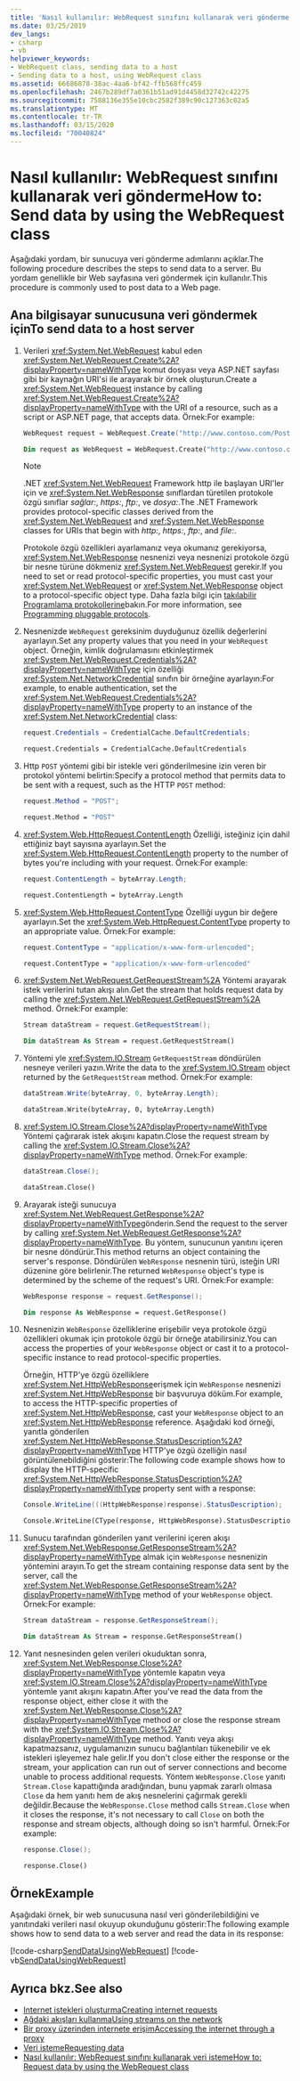 ```yaml
---
title: 'Nasıl kullanılır: WebRequest sınıfını kullanarak veri gönderme'
ms.date: 03/25/2019
dev_langs:
- csharp
- vb
helpviewer_keywords:
- WebRequest class, sending data to a host
- Sending data to a host, using WebRequest class
ms.assetid: 66686878-38ac-4aa6-bf42-ffb568ffc459
ms.openlocfilehash: 2467b289df7a0361b51ad91d4458d32742c42275
ms.sourcegitcommit: 7588136e355e10cbc2582f389c90c127363c02a5
ms.translationtype: MT
ms.contentlocale: tr-TR
ms.lasthandoff: 03/15/2020
ms.locfileid: "70040824"
---
```

# <a name="how-to-send-data-by-using-the-webrequest-class"></a><span data-ttu-id="0d489-102">Nasıl kullanılır: WebRequest sınıfını kullanarak veri gönderme</span><span class="sxs-lookup"><span data-stu-id="0d489-102">How to: Send data by using the WebRequest class</span></span>

<span data-ttu-id="0d489-103">Aşağıdaki yordam, bir sunucuya veri gönderme adımlarını açıklar.</span><span class="sxs-lookup"><span data-stu-id="0d489-103">The following procedure describes the steps to send data to a server.</span></span> <span data-ttu-id="0d489-104">Bu yordam genellikle bir Web sayfasına veri göndermek için kullanılır.</span><span class="sxs-lookup"><span data-stu-id="0d489-104">This procedure is commonly used to post data to a Web page.</span></span>

## <a name="to-send-data-to-a-host-server"></a><span data-ttu-id="0d489-105">Ana bilgisayar sunucusuna veri göndermek için</span><span class="sxs-lookup"><span data-stu-id="0d489-105">To send data to a host server</span></span>

1. <span data-ttu-id="0d489-106">Verileri <xref:System.Net.WebRequest> kabul eden <xref:System.Net.WebRequest.Create%2A?displayProperty=nameWithType> komut dosyası veya ASP.NET sayfası gibi bir kaynağın URI'si ile arayarak bir örnek oluşturun.</span><span class="sxs-lookup"><span data-stu-id="0d489-106">Create a <xref:System.Net.WebRequest> instance by calling <xref:System.Net.WebRequest.Create%2A?displayProperty=nameWithType> with the URI of a resource, such as a script or ASP.NET page, that accepts data.</span></span> <span data-ttu-id="0d489-107">Örnek:</span><span class="sxs-lookup"><span data-stu-id="0d489-107">For example:</span></span>

    ```csharp
    WebRequest request = WebRequest.Create("http://www.contoso.com/PostAccepter.aspx");
    ```

    ```vb
    Dim request as WebRequest = WebRequest.Create("http://www.contoso.com/PostAccepter.aspx")
    ```

    > [!NOTE]
    > <span data-ttu-id="0d489-108">.NET <xref:System.Net.WebRequest> Framework http ile başlayan URI'ler için ve <xref:System.Net.WebResponse> sınıflardan türetilen protokole özgü sınıflar *sağlar:*, *https:*, *ftp:*, ve *dosya:*.</span><span class="sxs-lookup"><span data-stu-id="0d489-108">The .NET Framework provides protocol-specific classes derived from the <xref:System.Net.WebRequest> and <xref:System.Net.WebResponse> classes for URIs that begin with *http:*, *https:*, *ftp:*, and *file:*.</span></span>

    <span data-ttu-id="0d489-109">Protokole özgü özellikleri ayarlamanız veya okumanız gerekiyorsa, <xref:System.Net.WebResponse> nesnenizi veya nesnenizi protokole özgü bir nesne türüne dökmeniz <xref:System.Net.WebRequest> gerekir.</span><span class="sxs-lookup"><span data-stu-id="0d489-109">If you need to set or read protocol-specific properties, you must cast your <xref:System.Net.WebRequest> or <xref:System.Net.WebResponse> object to a protocol-specific object type.</span></span> <span data-ttu-id="0d489-110">Daha fazla bilgi için [takılabilir Programlama protokollerine](programming-pluggable-protocols.md)bakın.</span><span class="sxs-lookup"><span data-stu-id="0d489-110">For more information, see [Programming pluggable protocols](programming-pluggable-protocols.md).</span></span>

2. <span data-ttu-id="0d489-111">Nesnenizde `WebRequest` gereksinim duyduğunuz özellik değerlerini ayarlayın.</span><span class="sxs-lookup"><span data-stu-id="0d489-111">Set any property values that you need in your `WebRequest` object.</span></span> <span data-ttu-id="0d489-112">Örneğin, kimlik doğrulamasını etkinleştirmek <xref:System.Net.WebRequest.Credentials%2A?displayProperty=nameWithType> için özelliği <xref:System.Net.NetworkCredential> sınıfın bir örneğine ayarlayın:</span><span class="sxs-lookup"><span data-stu-id="0d489-112">For example, to enable authentication, set the <xref:System.Net.WebRequest.Credentials%2A?displayProperty=nameWithType> property to an instance of the <xref:System.Net.NetworkCredential> class:</span></span>

    ```csharp
    request.Credentials = CredentialCache.DefaultCredentials;
    ```

    ```vb
    request.Credentials = CredentialCache.DefaultCredentials
    ```

3. <span data-ttu-id="0d489-113">Http `POST` yöntemi gibi bir istekle veri gönderilmesine izin veren bir protokol yöntemi belirtin:</span><span class="sxs-lookup"><span data-stu-id="0d489-113">Specify a protocol method that permits data to be sent with a request, such as the HTTP `POST` method:</span></span>

    ```csharp
    request.Method = "POST";
    ```

    ```vb
    request.Method = "POST"
    ```

4. <span data-ttu-id="0d489-114"><xref:System.Web.HttpRequest.ContentLength> Özelliği, isteğiniz için dahil ettiğiniz bayt sayısına ayarlayın.</span><span class="sxs-lookup"><span data-stu-id="0d489-114">Set the <xref:System.Web.HttpRequest.ContentLength> property to the number of bytes you're including with your request.</span></span> <span data-ttu-id="0d489-115">Örnek:</span><span class="sxs-lookup"><span data-stu-id="0d489-115">For example:</span></span>

    ```csharp
    request.ContentLength = byteArray.Length;
    ```

    ```vb
    request.ContentLength = byteArray.Length
    ```

5. <span data-ttu-id="0d489-116"><xref:System.Web.HttpRequest.ContentType> Özelliği uygun bir değere ayarlayın.</span><span class="sxs-lookup"><span data-stu-id="0d489-116">Set the <xref:System.Web.HttpRequest.ContentType> property to an appropriate value.</span></span> <span data-ttu-id="0d489-117">Örnek:</span><span class="sxs-lookup"><span data-stu-id="0d489-117">For example:</span></span>

    ```csharp
    request.ContentType = "application/x-www-form-urlencoded";
    ```

    ```vb
    request.ContentType = "application/x-www-form-urlencoded"
    ```

6. <span data-ttu-id="0d489-118"><xref:System.Net.WebRequest.GetRequestStream%2A> Yöntemi arayarak istek verilerini tutan akışı alın.</span><span class="sxs-lookup"><span data-stu-id="0d489-118">Get the stream that holds request data by calling the <xref:System.Net.WebRequest.GetRequestStream%2A> method.</span></span> <span data-ttu-id="0d489-119">Örnek:</span><span class="sxs-lookup"><span data-stu-id="0d489-119">For example:</span></span>

    ```csharp
    Stream dataStream = request.GetRequestStream();
    ```

    ```vb
    Dim dataStream As Stream = request.GetRequestStream()
    ```

7. <span data-ttu-id="0d489-120">Yöntemi yle <xref:System.IO.Stream> `GetRequestStream` döndürülen nesneye verileri yazın.</span><span class="sxs-lookup"><span data-stu-id="0d489-120">Write the data to the <xref:System.IO.Stream> object returned by the `GetRequestStream` method.</span></span> <span data-ttu-id="0d489-121">Örnek:</span><span class="sxs-lookup"><span data-stu-id="0d489-121">For example:</span></span>

    ```csharp
    dataStream.Write(byteArray, 0, byteArray.Length);
    ```

    ```vb
    dataStream.Write(byteArray, 0, byteArray.Length)
    ```

8. <span data-ttu-id="0d489-122"><xref:System.IO.Stream.Close%2A?displayProperty=nameWithType> Yöntemi çağırarak istek akışını kapatın.</span><span class="sxs-lookup"><span data-stu-id="0d489-122">Close the request stream by calling the <xref:System.IO.Stream.Close%2A?displayProperty=nameWithType> method.</span></span> <span data-ttu-id="0d489-123">Örnek:</span><span class="sxs-lookup"><span data-stu-id="0d489-123">For example:</span></span>

    ```csharp
    dataStream.Close();
    ```

    ```vb
    dataStream.Close()
    ```

9. <span data-ttu-id="0d489-124">Arayarak isteği sunucuya <xref:System.Net.WebRequest.GetResponse%2A?displayProperty=nameWithType>gönderin.</span><span class="sxs-lookup"><span data-stu-id="0d489-124">Send the request to the server by calling <xref:System.Net.WebRequest.GetResponse%2A?displayProperty=nameWithType>.</span></span> <span data-ttu-id="0d489-125">Bu yöntem, sunucunun yanıtını içeren bir nesne döndürür.</span><span class="sxs-lookup"><span data-stu-id="0d489-125">This method returns an object containing the server's response.</span></span> <span data-ttu-id="0d489-126">Döndürülen `WebResponse` nesnenin türü, isteğin URI düzenine göre belirlenir.</span><span class="sxs-lookup"><span data-stu-id="0d489-126">The returned `WebResponse` object's type is determined by the scheme of the request's URI.</span></span> <span data-ttu-id="0d489-127">Örnek:</span><span class="sxs-lookup"><span data-stu-id="0d489-127">For example:</span></span>

    ```csharp
    WebResponse response = request.GetResponse();
    ```

    ```vb
    Dim response As WebResponse = request.GetResponse()
    ```

10. <span data-ttu-id="0d489-128">Nesnenizin `WebResponse` özelliklerine erişebilir veya protokole özgü özellikleri okumak için protokole özgü bir örneğe atabilirsiniz.</span><span class="sxs-lookup"><span data-stu-id="0d489-128">You can access the properties of your `WebResponse` object or cast it to a protocol-specific instance to read protocol-specific properties.</span></span>

    <span data-ttu-id="0d489-129">Örneğin, HTTP'ye özgü özelliklere <xref:System.Net.HttpWebResponse>erişmek için `WebResponse` nesnenizi <xref:System.Net.HttpWebResponse> bir başvuruya döküm.</span><span class="sxs-lookup"><span data-stu-id="0d489-129">For example, to access the HTTP-specific properties of <xref:System.Net.HttpWebResponse>, cast your `WebResponse` object to an <xref:System.Net.HttpWebResponse> reference.</span></span> <span data-ttu-id="0d489-130">Aşağıdaki kod örneği, yanıtla gönderilen <xref:System.Net.HttpWebResponse.StatusDescription%2A?displayProperty=nameWithType> HTTP'ye özgü özelliğin nasıl görüntülenebildiğini gösterir:</span><span class="sxs-lookup"><span data-stu-id="0d489-130">The following code example shows how to display the HTTP-specific <xref:System.Net.HttpWebResponse.StatusDescription%2A?displayProperty=nameWithType> property sent with a response:</span></span>

    ```csharp
    Console.WriteLine(((HttpWebResponse)response).StatusDescription);
    ```

    ```vb
    Console.WriteLine(CType(response, HttpWebResponse).StatusDescription)
    ```

11. <span data-ttu-id="0d489-131">Sunucu tarafından gönderilen yanıt verilerini içeren akışı <xref:System.Net.WebResponse.GetResponseStream%2A?displayProperty=nameWithType> almak için `WebResponse` nesnenizin yöntemini arayın.</span><span class="sxs-lookup"><span data-stu-id="0d489-131">To get the stream containing response data sent by the server, call the <xref:System.Net.WebResponse.GetResponseStream%2A?displayProperty=nameWithType> method of your `WebResponse` object.</span></span> <span data-ttu-id="0d489-132">Örnek:</span><span class="sxs-lookup"><span data-stu-id="0d489-132">For example:</span></span>

    ```csharp
    Stream dataStream = response.GetResponseStream();
    ```

    ```vb
    Dim dataStream As Stream = response.GetResponseStream()
    ```

12. <span data-ttu-id="0d489-133">Yanıt nesnesinden gelen verileri okuduktan sonra, <xref:System.Net.WebResponse.Close%2A?displayProperty=nameWithType> yöntemle kapatın veya <xref:System.IO.Stream.Close%2A?displayProperty=nameWithType> yöntemle yanıt akışını kapatın.</span><span class="sxs-lookup"><span data-stu-id="0d489-133">After you've read the data from the response object, either close it with the <xref:System.Net.WebResponse.Close%2A?displayProperty=nameWithType> method or close the response stream with the <xref:System.IO.Stream.Close%2A?displayProperty=nameWithType> method.</span></span> <span data-ttu-id="0d489-134">Yanıtı veya akışı kapatmazsanız, uygulamanızın sunucu bağlantıları tükenebilir ve ek istekleri işleyemez hale gelir.</span><span class="sxs-lookup"><span data-stu-id="0d489-134">If you don't close either the response or the stream, your application can run out of server connections and become unable to process additional requests.</span></span> <span data-ttu-id="0d489-135">Yöntem `WebResponse.Close` yanıtı `Stream.Close` kapattığında aradığından, bunu yapmak zararlı olmasa `Close` da hem yanıtı hem de akış nesnelerini çağırmak gerekli değildir.</span><span class="sxs-lookup"><span data-stu-id="0d489-135">Because the `WebResponse.Close` method calls `Stream.Close` when it closes the response, it's not necessary to call `Close` on both the response and stream objects, although doing so isn't harmful.</span></span> <span data-ttu-id="0d489-136">Örnek:</span><span class="sxs-lookup"><span data-stu-id="0d489-136">For example:</span></span>

    ```csharp
    response.Close();
    ```

    ```vb
    response.Close()
    ```

## <a name="example"></a><span data-ttu-id="0d489-137">Örnek</span><span class="sxs-lookup"><span data-stu-id="0d489-137">Example</span></span>

<span data-ttu-id="0d489-138">Aşağıdaki örnek, bir web sunucusuna nasıl veri gönderilebildiğini ve yanıtındaki verileri nasıl okuyup okunduğunu gösterir:</span><span class="sxs-lookup"><span data-stu-id="0d489-138">The following example shows how to send data to a web server and read the data in its response:</span></span>

[!code-csharp[SendDataUsingWebRequest](../../../samples/snippets/csharp/VS_Snippets_Network/SendDataUsingWebRequest/cs/WebRequestPostExample.cs)]
[!code-vb[SendDataUsingWebRequest](../../../samples/snippets/visualbasic/VS_Snippets_Network/SendDataUsingWebRequest/vb/WebRequestPostExample.vb)]

## <a name="see-also"></a><span data-ttu-id="0d489-139">Ayrıca bkz.</span><span class="sxs-lookup"><span data-stu-id="0d489-139">See also</span></span>

- [<span data-ttu-id="0d489-140">Internet istekleri oluşturma</span><span class="sxs-lookup"><span data-stu-id="0d489-140">Creating internet requests</span></span>](creating-internet-requests.md)
- [<span data-ttu-id="0d489-141">Ağdaki akışları kullanma</span><span class="sxs-lookup"><span data-stu-id="0d489-141">Using streams on the network</span></span>](using-streams-on-the-network.md)
- [<span data-ttu-id="0d489-142">Bir proxy üzerinden internete erişim</span><span class="sxs-lookup"><span data-stu-id="0d489-142">Accessing the internet through a proxy</span></span>](accessing-the-internet-through-a-proxy.md)
- [<span data-ttu-id="0d489-143">Veri isteme</span><span class="sxs-lookup"><span data-stu-id="0d489-143">Requesting data</span></span>](requesting-data.md)
- [<span data-ttu-id="0d489-144">Nasıl kullanılır: WebRequest sınıfını kullanarak veri isteme</span><span class="sxs-lookup"><span data-stu-id="0d489-144">How to: Request data by using the WebRequest class</span></span>](how-to-request-data-using-the-webrequest-class.md)
